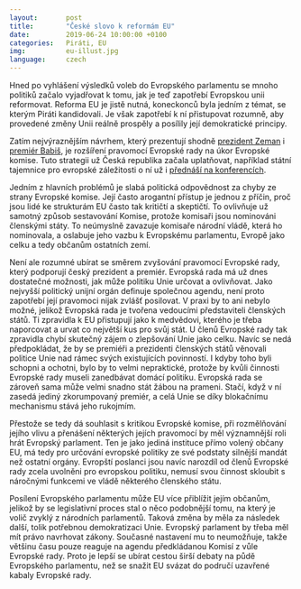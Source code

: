 ```yaml
---
layout:       post
title:        "České slovo k reformám EU"
date:         2019-06-24 10:00:00 +0100
categories:   Piráti, EU
img:          eu-illust.jpg
language:     czech
---
```


Hned po vyhlášení výsledků voleb do Evropského parlamentu se mnoho politiků začalo vyjadřovat k tomu, jak je teď zapotřebí Evropskou unii reformovat. Reforma EU je jistě nutná, koneckonců byla jedním z témat, se kterým Piráti kandidovali. Je však zapotřebí k ní přistupovat rozumně, aby provedené změny Unii reálně prospěly a posílily její demokratické principy.

<!--more-->

Zatím nejvýraznějším návrhem, který prezentují shodně [prezident Zeman](https://zpravy.aktualne.cz/domaci/za-prohru-cssd-muze-podle-zemana-nevyrazny-poc-pletl-jsem-si/r~81a6b1b2814311e9ab10ac1f6b220ee8/) i [premiér Babiš](https://www.lidovky.cz/domov/babis-zeme-v4-nebudou-na-post-predsedy-ek-navrhovat-sefcovice.A190528_135719_ln_domov_ele), je rozšíření pravomocí Evropské rady na úkor Evropské komise. Tuto strategii už Česká republika začala uplatňovat, například státní tajemnice pro evropské záležitosti o ní už i [přednáší na konferencích](https://www.ceskenoviny.cz/zpravy/cr-chce-dokonceni-vnitrniho-trhu-eu-zajisteni-bezpecnosti/1761212).

Jedním z hlavních problémů je slabá politická odpovědnost za chyby ze strany Evropské komise. Její často arogantní přístup je jednou z příčin, proč jsou lidé ke strukturám EU často tak kritičtí a skeptičtí. To ovlivňuje už samotný způsob sestavování Komise, protože komisaři jsou nominováni členskými státy. To neúmyslně zavazuje komisaře národní vládě, která ho nominovala, a oslabuje jeho vazbu k Evropskému parlamentu, Evropě jako celku a tedy občanům ostatních zemí.

Není ale rozumné ubírat se směrem zvyšování pravomocí Evropské rady, který podporují český prezident a premiér. Evropská rada má už dnes dostatečné možnosti, jak může politiku Unie určovat a ovlivňovat. Jako nejvyšší politický unijní orgán definuje společnou agendu, není proto zapotřebí její pravomoci nijak zvlášť posilovat. V praxi by to ani nebylo možné, jelikož Evropská rada je tvořena vedoucími představiteli členských států. Ti zpravidla k EU přistupují jako k medvědovi, kterého je třeba naporcovat a urvat co největší kus pro svůj stát. U členů Evropské rady tak zpravidla chybí skutečný zájem o zlepšování Unie jako celku. Navíc se nedá předpokládat, že by se premiéři a prezidenti členských států věnovali politice Unie nad rámec svých existujících povinností. I kdyby toho byli schopni a ochotni, bylo by to velmi nepraktické, protože by kvůli činnosti Evropské rady museli zanedbávat domácí politiku. Evropská rada se zároveň sama může velmi snadno stát žábou na prameni. Stačí, když v ní zasedá jediný zkorumpovaný premiér, a celá Unie se díky blokačnímu mechanismu stává jeho rukojmím.

Přestože se tedy dá souhlasit s kritikou Evropské komise, při rozmělňování jejího vlivu a přenášení některých jejích pravomocí by měl významnější roli hrát Evropský parlament. Ten je jako jediná instituce přímo volený občany EU, má tedy pro určování evropské politiky ze své podstaty silnější mandát než ostatní orgány. Evropští poslanci jsou navíc narozdíl od členů Evropské rady zcela uvolněni pro evropskou politiku, nemusí svou činnost skloubit s náročnými funkcemi ve vládě některého členského státu.

Posílení Evropského parlamentu může EU více přiblížit jejím občanům, jelikož by se legislativní proces stal o něco podobnější tomu, na který je volič zvyklý z národních parlamentů. Taková změna by měla za následek další, tolik potřebnou demokratizaci Unie. Evropský parlament by třeba měl mít právo navrhovat zákony. Současné nastavení mu to neumožňuje, takže většinu času pouze reaguje na agendu předkládanou Komisí z vůle Evropské rady. Proto je lepší se ubírat cestou širší debaty na půdě Evropského parlamentu, než se snažit EU svázat do područí uzavřené kabaly Evropské rady.
